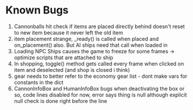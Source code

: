 # Known Bugs

1. Cannonballs hit check if items are placed directly behind doesn't reset to new item because it never left the old item
2. item placement strange, _ready() is called when placed and on_placement() also. But AI ships need that call when loaded in
3. Loading NPC Ships causes the game to freeze for some frames -> optimize scripts that are attached to ship
4. In shopping, toggle() method gets called every frame when clicked on item and deselected (and shop is closed i think)
5. gear needs to better refer to the economy gear list - dont make vars for constants in the dict
6. CannonInfoBox and HumanInfoBox bugs when deactivating the box or so, code lines disabled for now, error says thing is null although explicit null check is done right before the line

